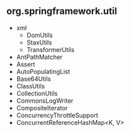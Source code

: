 ## org.springframework.util

- xml
  - DomUtils
  - StaxUtils
  - TransformerUtils
- AntPathMatcher
- Assert
- AutoPopulatingList
- Base64Utils
- ClassUtils
- CollectionUtils
- CommonsLogWriter
- CompositeIterator
- ConcurrencyThrottleSupport
- ConcurrentReferenceHashMap<K, V>